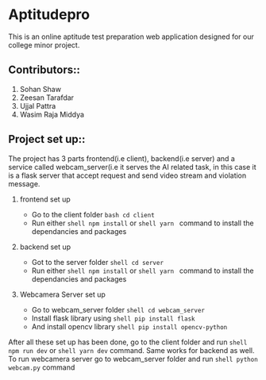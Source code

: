 # Aptitudepro
This is an online aptitude test preparation web application designed for our college minor project.

## Contributors::
1. Sohan Shaw
2. Zeesan Tarafdar
3. Ujjal Pattra
4. Wasim Raja Middya


## Project set up::
The project has 3 parts frontend(i.e client), backend(i.e server) and a service called webcam_server(i.e it serves the AI related task, in this case it is a flask server that accept request and send video stream and violation message.

1. frontend set up
    - Go to the client folder ```bash cd client ```
    - Run either ```shell npm install``` or ```shell yarn ``` command to install the dependancies and packages

2. backend set up
   - Got to the server folder ```shell cd server```
   - Run either ```shell npm install``` or ```shell yarn ``` command to install the dependancies and packages

3. Webcamera Server set up
   - Go to webcam_server folder ```shell cd webcam_server```
   - Install flask library using ```shell pip install flask```
   - And install opencv library ```shell pip install opencv-python```


  After all these set up has been done, go to the client folder and run ```shell npm run dev``` or ```shell yarn dev``` command. Same works for backend as well.
  To run webcamera server go to webcam_server folder and run ```shell python webcam.py``` command
